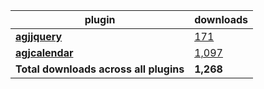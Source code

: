 plugin|downloads
------|----------
[**agjjquery**](https://www.npmjs.com/package/agjjquery)|[171](https://www.npmjs.com/package/agjjquery)
[**agjcalendar**](https://www.npmjs.com/package/agjcalendar)|[1,097](https://www.npmjs.com/package/agjcalendar)
**Total downloads across all plugins**|**1,268**
